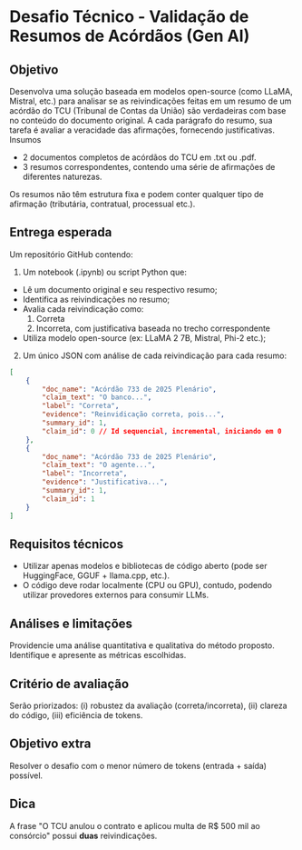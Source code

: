 # Desafio Técnico - Validação de Resumos de Acórdãos (Gen AI)

## Objetivo
Desenvolva uma solução baseada em modelos open-source (como LLaMA, Mistral, etc.) para analisar se as reivindicações feitas em um resumo de um acórdão do TCU (Tribunal de Contas da União) são verdadeiras com base no conteúdo do documento original.
A cada parágrafo do resumo, sua tarefa é avaliar a veracidade das afirmações, fornecendo justificativas.
Insumos

* 2 documentos completos de acórdãos do TCU em .txt ou .pdf.
* 3 resumos correspondentes, contendo uma série de afirmações de diferentes naturezas.

Os resumos não têm estrutura fixa e podem conter qualquer tipo de afirmação (tributária, contratual, processual etc.).

## Entrega esperada
Um repositório GitHub contendo:
1. Um notebook (.ipynb) ou script Python que:
* Lê um documento original e seu respectivo resumo;
* Identifica as reivindicações no resumo;
* Avalia cada reivindicação como:
    1. Correta
    2. Incorreta, com justificativa baseada no trecho correspondente
* Utiliza modelo open-source (ex: LLaMA 2 7B, Mistral, Phi-2 etc.);
2.	Um único JSON com análise de cada reivindicação para cada resumo:

```json
[
    {
        "doc_name": "Acórdão 733 de 2025 Plenário",
        "claim_text": "O banco...",
        "label": "Correta",
        "evidence": "Reinvidicação correta, pois...",
        "summary_id": 1,
        "claim_id": 0 // Id sequencial, incremental, iniciando em 0
    },
    {
        "doc_name": "Acórdão 733 de 2025 Plenário",
        "claim_text": "O agente...",
        "label": "Incorreta",
        "evidence": "Justificativa...",
        "summary_id": 1,
        "claim_id": 1
    }
]
```

## Requisitos técnicos
* Utilizar apenas modelos e bibliotecas de código aberto (pode ser HuggingFace, GGUF + llama.cpp, etc.).
* O código deve rodar localmente (CPU ou GPU), contudo, podendo utilizar provedores externos para consumir LLMs.

## Análises e limitações

Providencie uma análise quantitativa e qualitativa do método proposto.
Identifique e apresente as métricas escolhidas.

## Critério de avaliação

Serão priorizados: (i) robustez da avaliação (correta/incorreta), (ii) clareza do código, (iii) eficiência de tokens.

## Objetivo extra

Resolver o desafio com o menor número de tokens (entrada + saída) possível.

## Dica

A frase "O TCU anulou o contrato e aplicou multa de R$ 500 mil ao consórcio" possui <b>duas</b> reivindicações.